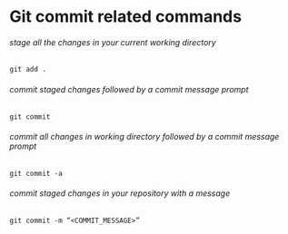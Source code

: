 # Git commit related commands

###### stage all the changes in your current working directory

    git add .

###### commit staged changes followed by a commit message prompt

    git commit

###### commit all changes in working directory followed by a commit message prompt

    git commit -a

###### commit staged changes in your repository with a message

    git commit -m “<COMMIT_MESSAGE>”

